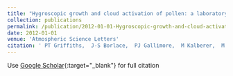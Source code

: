 ```yaml
---
title: "Hygroscopic growth and cloud activation of pollen: a laboratory and modelling study"
collection: publications
permalink: /publication/2012-01-01-Hygroscopic-growth-and-cloud-activation-of-pollen-a-laboratory-and-modelling-study
date: 2012-01-01
venue: 'Atmospheric Science Letters'
citation: ' PT Griffiths,  J-S Borlace,  PJ Gallimore,  M Kalberer,  M Herzog,  FD Pope, &quot;Hygroscopic growth and cloud activation of pollen: a laboratory and modelling study.&quot; Atmospheric Science Letters, 2012.'
---
```

Use [Google Scholar](https://scholar.google.com/scholar?q=Hygroscopic+growth+and+cloud+activation+of+pollen:+a+laboratory+and+modelling+study){:target="_blank"} for full citation